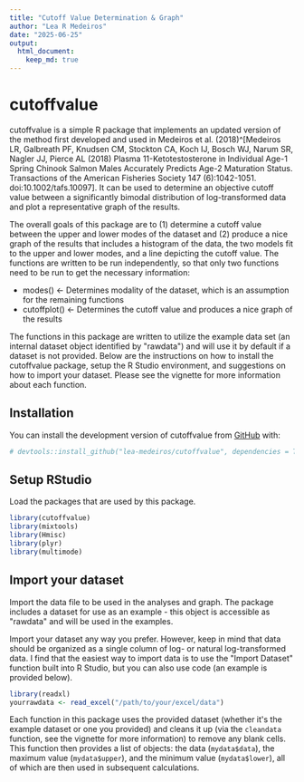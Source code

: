 ```yaml
---
title: "Cutoff Value Determination & Graph"
author: "Lea R Medeiros"
date: "2025-06-25"
output:
  html_document:
    keep_md: true
---
```


<!-- README.md is generated from README.Rmd. Please edit that file -->



# cutoffvalue

cutoffvalue is a simple R package that implements an updated version of the method first developed and used in Medeiros et al. (2018)^[Medeiros LR, Galbreath PF, Knudsen CM, Stockton CA, Koch IJ, Bosch WJ, Narum SR, Nagler JJ, Pierce AL (2018) Plasma 11-Ketotestosterone in Individual Age-1 Spring Chinook Salmon Males Accurately Predicts Age-2 Maturation Status. Transactions of the American Fisheries Society 147 (6):1042-1051. doi:10.1002/tafs.10097]. It can be used to determine an objective cutoff value between a significantly bimodal distribution of log-transformed data and plot a representative graph of the results.

The overall goals of this package are to (1) determine a cutoff value between the upper and lower modes of the dataset and (2) produce a nice graph of the results that includes a histogram of the data, the two models fit to the upper and lower modes, and a line depicting the cutoff value. The functions are written to be run independently, so that only two functions need to be run to get the necessary information:

- modes() <- Determines modality of the dataset, which is an assumption for the remaining functions
- cutoffplot() <- Determines the cutoff value and produces a nice graph of the results

The functions in this package are written to utilize the example data set (an internal dataset object identified by "rawdata") and will use it by default if a dataset is not provided. Below are the instructions on how to install the cutoffvalue package, setup the R Studio environment, and suggestions on how to import your dataset. Please see the vignette for more information about each function.

## Installation

You can install the development version of cutoffvalue from [GitHub](https://github.com/lea-medeiros/cutoffvalue.git) with:


``` r
# devtools::install_github("lea-medeiros/cutoffvalue", dependencies = TRUE, build_vignettes = TRUE)
```


## Setup RStudio

Load the packages that are used by this package.


``` r
library(cutoffvalue)
library(mixtools)
library(Hmisc)
library(plyr)
library(multimode)
```


## Import your dataset

Import the data file to be used in the analyses and graph. The package includes a dataset for use as an example - this object is accessible as "rawdata" and will be used in the examples.

Import your dataset any way you prefer. However, keep in mind that data should be organized as a single column of log- or natural log-transformed data. I find that the easiest way to import data is to use the "Import Dataset" function built into R Studio, but you can also use code (an example is provided below).

``` r
library(readxl)
yourrawdata <- read_excel("/path/to/your/excel/data")
```

Each function in this package uses the provided dataset (whether it's the example dataset or one you provided) and cleans it up (via the `cleandata` function, see the vignette for more information) to remove any blank cells. This function then provides a list of objects: the data (`mydata$data`), the maximum value (`mydata$upper`), and the minimum value (`mydata$lower`), all of which are then used in subsequent calculations.
